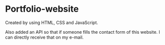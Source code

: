 # Portfolio-website
Created by using HTML, CSS and JavaScript. 

Also added an API so that if someone fills the contact form of this website. I can directly receive that on my e-mail.
